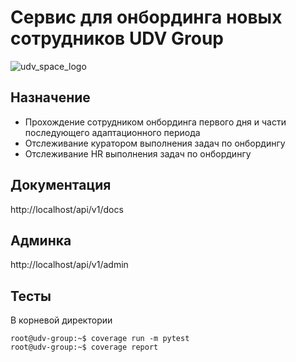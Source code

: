 # Сервис для онбординга новых сотрудников UDV Group
![udv_space_logo](https://github.com/stirk1337/udv-onboarding/assets/63664630/6d67bcf9-b2d2-4bec-aa33-22e20766a4c1)

## Назначение
* Прохождение сотрудником онбординга первого дня и части последующего адаптационного периода 
* Отслеживание куратором выполнения задач по онбордингу
* Отслеживание HR выполнения задач по онбордингу

## Документация

http://localhost/api/v1/docs 

## Админка

http://localhost/api/v1/admin

## Тесты

В корневой директории
```console
root@udv-group:~$ coverage run -m pytest
root@udv-group:~$ coverage report
```
